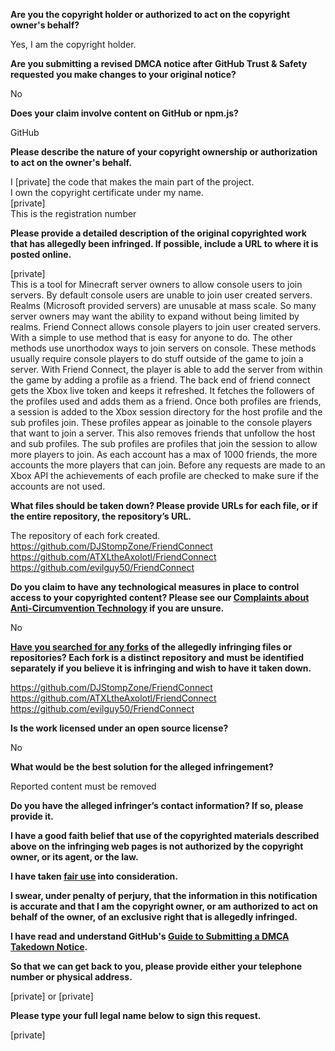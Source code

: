 **Are you the copyright holder or authorized to act on the copyright owner's behalf?**

Yes, I am the copyright holder.

**Are you submitting a revised DMCA notice after GitHub Trust & Safety requested you make changes to your original notice?**

No

**Does your claim involve content on GitHub or npm.js?**

GitHub

**Please describe the nature of your copyright ownership or authorization to act on the owner's behalf.**

I [private] the code that makes the main part of the project.   
I own the copyright certificate under my name.  
[private]  
This is the registration number

**Please provide a detailed description of the original copyrighted work that has allegedly been infringed. If possible, include a URL to where it is posted online.**

[private]  
This is a tool for Minecraft server owners to allow console users to join servers. By default console users are unable to join user created servers. Realms (Microsoft provided servers) are unusable at mass scale. So many server owners may want the ability to expand without being limited by realms. Friend Connect allows console players to join user created servers. With a simple to use method that is easy for anyone to do. The other methods use unorthodox ways to join servers on console. These methods usually require console players to do stuff outside of the game to join a server. With Friend Connect, the player is able to add the server from within the game by adding a profile as a friend. The back end of friend connect gets the Xbox live token and keeps it refreshed. It fetches the followers of the profiles used and adds them as a friend. Once both profiles are friends, a session is added to the Xbox session directory for the host profile and the sub profiles join. These profiles appear as joinable to the console players that want to join a server. This also removes friends that unfollow the host and sub profiles. The sub profiles are profiles that join the session to allow more players to join. As each account has a max of 1000 friends, the more accounts the more players that can join. Before any requests are made to an Xbox API the achievements of each profile are checked to make sure if the accounts are not used.

**What files should be taken down? Please provide URLs for each file, or if the entire repository, the repository’s URL.**

The repository of each fork created.   
https://github.com/DJStompZone/FriendConnect  
https://github.com/ATXLtheAxolotl/FriendConnect  
https://github.com/evilguy50/FriendConnect

**Do you claim to have any technological measures in place to control access to your copyrighted content? Please see our <a href="https://docs.github.com/articles/guide-to-submitting-a-dmca-takedown-notice#complaints-about-anti-circumvention-technology">Complaints about Anti-Circumvention Technology</a> if you are unsure.**

No

**<a href="https://docs.github.com/articles/dmca-takedown-policy#b-what-about-forks-or-whats-a-fork">Have you searched for any forks</a> of the allegedly infringing files or repositories? Each fork is a distinct repository and must be identified separately if you believe it is infringing and wish to have it taken down.**

https://github.com/DJStompZone/FriendConnect  
https://github.com/ATXLtheAxolotl/FriendConnect  
https://github.com/evilguy50/FriendConnect

**Is the work licensed under an open source license?**

No

**What would be the best solution for the alleged infringement?**

Reported content must be removed

**Do you have the alleged infringer’s contact information? If so, please provide it.**

**I have a good faith belief that use of the copyrighted materials described above on the infringing web pages is not authorized by the copyright owner, or its agent, or the law.**

**I have taken <a href="https://www.lumendatabase.org/topics/22">fair use</a> into consideration.**

**I swear, under penalty of perjury, that the information in this notification is accurate and that I am the copyright owner, or am authorized to act on behalf of the owner, of an exclusive right that is allegedly infringed.**

**I have read and understand GitHub's <a href="https://docs.github.com/articles/guide-to-submitting-a-dmca-takedown-notice/">Guide to Submitting a DMCA Takedown Notice</a>.**

**So that we can get back to you, please provide either your telephone number or physical address.**

[private] or [private]

**Please type your full legal name below to sign this request.**

[private]
